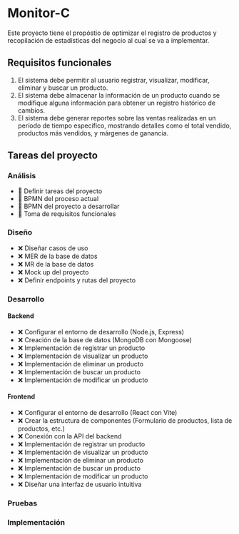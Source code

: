 # Monitor-C
Este proyecto tiene el propóstio de optimizar el registro de productos y recopilación de estadísticas del negocio al cual se va a implementar.
 
## Requisitos funcionales
1. El sistema debe permitir al usuario registrar, visualizar, modificar, eliminar y buscar un producto.
2. El sistema debe almacenar la información de un producto cuando se modifique alguna información para obtener un registro histórico de cambios.
3. El sistema debe generar reportes sobre las ventas realizadas en un período de tiempo específico, mostrando detalles como el total vendido, productos más vendidos, y márgenes de ganancia.

<!-- Símbología
✅ - Completado
❌ - No completado
🚧 - En proceso
-->

## Tareas del proyecto
### Análisis
- 🚧 Definir tareas del proyecto
- 🚧 BPMN del proceso actual
- 🚧 BPMN del proyecto a desarrollar
- 🚧 Toma de requisitos funcionales

### Diseño
- ❌ Diseñar casos de uso 
- ❌ MER de la base de datos
- ❌ MR de la base de datos
- ❌ Mock up del proyecto
- ❌ Definir endpoints y rutas del proyecto

### Desarrollo
#### Backend
- ❌ Configurar el entorno de desarrollo (Node.js, Express)
- ❌ Creación de la base de datos (MongoDB con Mongoose)
- ❌ Implementación de registrar un producto
- ❌ Implementación de visualizar un producto
- ❌ Implementación de eliminar un producto
- ❌ Implementación de buscar un producto
- ❌ Implementación de modificar un producto

#### Frontend
- ❌ Configurar el entorno de desarrollo (React con Vite)
- ❌ Crear la estructura de componentes (Formulario de productos, lista de productos, etc.)
- ❌ Conexión con la API del backend
- ❌ Implementación de registrar un producto
- ❌ Implementación de visualizar un producto
- ❌ Implementación de eliminar un producto
- ❌ Implementación de buscar un producto
- ❌ Implementación de modificar un producto
- ❌ Diseñar una interfaz de usuario intuitiva

### Pruebas
### Implementación
